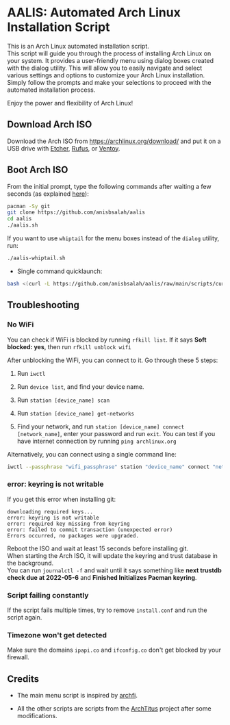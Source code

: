 # AALIS: Automated Arch Linux Installation Script

This is an Arch Linux automated installation script. \
This script will guide you through the process of installing Arch Linux on your system. It provides a user-friendly menu using dialog boxes created with the dialog utility. This will allow you to easily navigate and select various settings and options to customize your Arch Linux installation. \
Simply follow the prompts and make your selections to proceed with the automated installation process.

Enjoy the power and flexibility of Arch Linux!

## Download Arch ISO

Download the Arch ISO from <https://archlinux.org/download/> and put it on a USB drive with [Etcher](https://www.balena.io/etcher/), [Rufus](https://rufus.ie/en/), or [Ventoy](https://www.ventoy.net/en/index.html).

## Boot Arch ISO

From the initial prompt, type the following commands after waiting a few seconds (as explained [here](#error-keyring-is-not-writable)):

```bash
pacman -Sy git
git clone https://github.com/anisbsalah/aalis
cd aalis
./aalis.sh
```

If you want to use `whiptail` for the menu boxes instead of the `dialog` utility, run:

```bash
./aalis-whiptail.sh
```

- Single command quicklaunch:

```bash
bash <(curl -L https://github.com/anisbsalah/aalis/raw/main/scripts/curl-install.sh)
```

## Troubleshooting

### **No WiFi**

You can check if WiFi is blocked by running `rfkill list`.
If it says **Soft blocked: yes**, then run `rfkill unblock wifi`

After unblocking the WiFi, you can connect to it. Go through these 5 steps:

1. Run `iwctl`

2. Run `device list`, and find your device name.

3. Run `station [device_name] scan`

4. Run `station [device_name] get-networks`

5. Find your network, and run `station [device_name] connect [network_name]`, enter your password and run `exit`. You can test if you have internet connection by running `ping archlinux.org`

Alternatively, you can connect using a single command line:

```bash
iwctl --passphrase "wifi_passphrase" station "device_name" connect "network_name"
```

### **error: keyring is not writable**

If you get this error when installing git:

```
downloading required keys...
error: keyring is not writable
error: required key missing from keyring
error: failed to commit transaction (unexpected error)
Errors occurred, no packages were upgraded.
```

Reboot the ISO and wait at least 15 seconds before installing git. \
When starting the Arch ISO, it will update the keyring and trust database in the background. \
You can run `journalctl -f` and wait until it says something like **next trustdb check due at 2022-05-6** and **Finished Initializes Pacman keyring**.

### **Script failing constantly**

If the script fails multiple times, try to remove `install.conf` and run the script again.

### **Timezone won't get detected**

Make sure the domains `ipapi.co` and `ifconfig.co` don't get blocked by your firewall.

## Credits

- The main menu script is inspired by [archfi](https://github.com/MatMoul/archfi).

- All the other scripts are scripts from the [ArchTitus](https://github.com/ChrisTitusTech/ArchTitus) project after some modifications.
